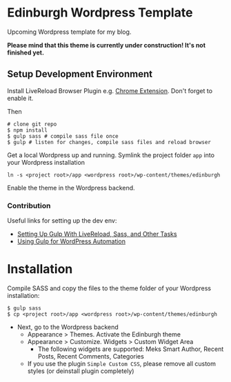 # Edinburgh Wordpress Template

Upcoming Wordpress template for my blog.

**Please mind that this theme is currently under construction! It's not finished yet.** 

## Setup Development Environment

Install LiveReload Browser Plugin e.g. [Chrome Extension](https://chrome.google.com/webstore/detail/livereload/jnihajbhpnppcggbcgedagnkighmdlei?hl=en). Don't forget to enable it.

Then

```
# clone git repo
$ npm install
$ gulp sass # compile sass file once
$ gulp # listen for changes, compile sass files and reload browser
```

Get a local Wordpress up and running. Symlink the project folder `app` into your Wordpress installation
```
ln -s <project root>/app <wordpress root>/wp-content/themes/edinburgh 
```

Enable the theme in the Wordpress backend.

### Contribution
Useful links for setting up the dev env:
- [Setting Up Gulp With LiveReload, Sass, and Other Tasks](https://community.nitrous.io/tutorials/setting-up-gulp-with-livereload-sass-and-other-tasks)
- [Using Gulp for WordPress Automation](http://code.tutsplus.com/tutorials/using-gulp-for-wordpress-automation--cms-23081)

# Installation
Compile SASS and copy the files to the theme folder of your Wordpress installation:
```
$ gulp sass
$ cp <project root>/app <wordpress root>/wp-content/themes/edinburgh
```

- Next, go to the Wordpress backend
  - Appearance > Themes. Activate the Edinburgh theme
  - Appearance > Customize. Widgets > Custom Widget Area
    - The following widgets are supported: Meks Smart Author, Recent Posts, Recent Comments, Categories
  - If you use the plugin `Simple Custom CSS`, please remove all custom styles (or deinstall plugin completely)
